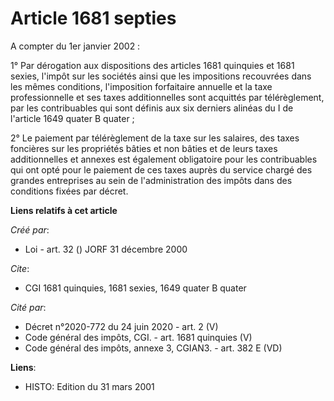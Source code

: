 # Article 1681 septies

A compter du 1er janvier 2002 :

1° Par dérogation aux dispositions des articles 1681 quinquies et 1681 sexies, l'impôt sur les sociétés ainsi que les
impositions recouvrées dans les mêmes conditions, l'imposition forfaitaire annuelle et la taxe professionnelle et ses taxes
additionnelles sont acquittés par télérèglement, par les contribuables qui sont définis aux six derniers alinéas du I de
l'article 1649 quater B quater ;

2° Le paiement par télérèglement de la taxe sur les salaires, des taxes foncières sur les propriétés bâties et non bâties et
de leurs taxes additionnelles et annexes est également obligatoire pour les contribuables qui ont opté pour le paiement de
ces taxes auprès du service chargé des grandes entreprises au sein de l'administration des impôts dans des conditions fixées
par décret.

**Liens relatifs à cet article**

_Créé par_:

  - Loi - art. 32 () JORF 31 décembre 2000

_Cite_:

  - CGI 1681 quinquies, 1681 sexies, 1649 quater B quater

_Cité par_:

  - Décret n°2020-772 du 24 juin 2020 - art. 2 (V)
  - Code général des impôts, CGI. - art. 1681 quinquies (V)
  - Code général des impôts, annexe 3, CGIAN3. - art. 382 E (VD)

**Liens**:

  - HISTO: Edition du 31 mars 2001
